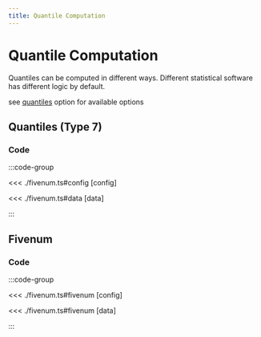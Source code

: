 ```yaml
---
title: Quantile Computation
---
```


# Quantile Computation

Quantiles can be computed in different ways. Different statistical software has different logic by default.

see [quantiles](/api/interfaces/interface.IBaseOptions.html#quantiles) option for available options

<script setup>
import {configType7, configFiveNum} from './fivenum';
</script>

## Quantiles (Type 7)

<BoxplotChart
  :options="configType7.options"
  :data="configType7.data"
/>

### Code

:::code-group

<<< ./fivenum.ts#config [config]

<<< ./fivenum.ts#data [data]

:::

## Fivenum

<BoxplotChart
  :options="configFiveNum.options"
  :data="configFiveNum.data"
/>

### Code

:::code-group

<<< ./fivenum.ts#fivenum [config]

<<< ./fivenum.ts#fivenum [data]

:::
